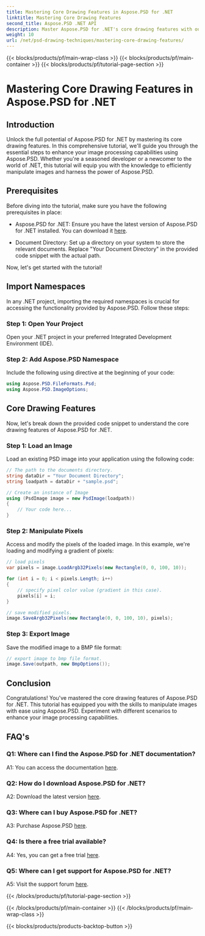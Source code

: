 ```yaml
---
title: Mastering Core Drawing Features in Aspose.PSD for .NET
linktitle: Mastering Core Drawing Features
second_title: Aspose.PSD .NET API
description: Master Aspose.PSD for .NET's core drawing features with our step-by-step tutorial. Enhance image processing skills effortlessly.
weight: 10
url: /net/psd-drawing-techniques/mastering-core-drawing-features/
---
```


{{< blocks/products/pf/main-wrap-class >}}
{{< blocks/products/pf/main-container >}}
{{< blocks/products/pf/tutorial-page-section >}}

# Mastering Core Drawing Features in Aspose.PSD for .NET

## Introduction

Unlock the full potential of Aspose.PSD for .NET by mastering its core drawing features. In this comprehensive tutorial, we'll guide you through the essential steps to enhance your image processing capabilities using Aspose.PSD. Whether you're a seasoned developer or a newcomer to the world of .NET, this tutorial will equip you with the knowledge to efficiently manipulate images and harness the power of Aspose.PSD.

## Prerequisites

Before diving into the tutorial, make sure you have the following prerequisites in place:

- Aspose.PSD for .NET: Ensure you have the latest version of Aspose.PSD for .NET installed. You can download it [here](https://releases.aspose.com/psd/net/).

- Document Directory: Set up a directory on your system to store the relevant documents. Replace "Your Document Directory" in the provided code snippet with the actual path.

Now, let's get started with the tutorial!

## Import Namespaces

In any .NET project, importing the required namespaces is crucial for accessing the functionality provided by Aspose.PSD. Follow these steps:

### Step 1: Open Your Project

Open your .NET project in your preferred Integrated Development Environment (IDE).

### Step 2: Add Aspose.PSD Namespace

Include the following using directive at the beginning of your code:

```csharp
using Aspose.PSD.FileFormats.Psd;
using Aspose.PSD.ImageOptions;
```

## Core Drawing Features

Now, let's break down the provided code snippet to understand the core drawing features of Aspose.PSD for .NET.

### Step 1: Load an Image

Load an existing PSD image into your application using the following code:

```csharp
// The path to the documents directory.
string dataDir = "Your Document Directory";
string loadpath = dataDir + "sample.psd";

// Create an instance of Image
using (PsdImage image = new PsdImage(loadpath))
{
    // Your code here...
}
```

### Step 2: Manipulate Pixels

Access and modify the pixels of the loaded image. In this example, we're loading and modifying a gradient of pixels:

```csharp
// load pixels
var pixels = image.LoadArgb32Pixels(new Rectangle(0, 0, 100, 10));

for (int i = 0; i < pixels.Length; i++)
{
    // specify pixel color value (gradient in this case).
    pixels[i] = i;
}

// save modified pixels.
image.SaveArgb32Pixels(new Rectangle(0, 0, 100, 10), pixels);
```

### Step 3: Export Image

Save the modified image to a BMP file format:

```csharp
// export image to bmp file format.
image.Save(outpath, new BmpOptions());
```

## Conclusion

Congratulations! You've mastered the core drawing features of Aspose.PSD for .NET. This tutorial has equipped you with the skills to manipulate images with ease using Aspose.PSD. Experiment with different scenarios to enhance your image processing capabilities.

## FAQ's

### Q1: Where can I find the Aspose.PSD for .NET documentation?

A1: You can access the documentation [here](https://reference.aspose.com/psd/net/).

### Q2: How do I download Aspose.PSD for .NET?

A2: Download the latest version [here](https://releases.aspose.com/psd/net/).

### Q3: Where can I buy Aspose.PSD for .NET?

A3: Purchase Aspose.PSD [here](https://purchase.aspose.com/buy).

### Q4: Is there a free trial available?

A4: Yes, you can get a free trial [here](https://releases.aspose.com/).

### Q5: Where can I get support for Aspose.PSD for .NET?

A5: Visit the support forum [here](https://forum.aspose.com/c/psd/34).

{{< /blocks/products/pf/tutorial-page-section >}}

{{< /blocks/products/pf/main-container >}}
{{< /blocks/products/pf/main-wrap-class >}}

{{< blocks/products/products-backtop-button >}}
